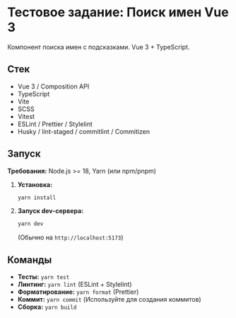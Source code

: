# Тестовое задание: Поиск имен Vue 3

Компонент поиска имен с подсказками. Vue 3 + TypeScript.

## Стек

- Vue 3 / Composition API
- TypeScript
- Vite
- SCSS
- Vitest
- ESLint / Prettier / Stylelint
- Husky / lint-staged / commitlint / Commitizen

## Запуск

**Требования:** Node.js >= 18, Yarn (или npm/pnpm)

1.  **Установка:**

    ```bash
    yarn install
    ```

2.  **Запуск dev-сервера:**
    ```bash
    yarn dev
    ```
    (Обычно на `http://localhost:5173`)

## Команды

- **Тесты:** `yarn test`
- **Линтинг:** `yarn lint` (ESLint + Stylelint)
- **Форматирование:** `yarn format` (Prettier)
- **Коммит:** `yarn commit` (Используйте для создания коммитов)
- **Сборка:** `yarn build`
